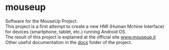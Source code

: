 # mouseup
Software for the MouseUp Project. <br>
This project is a first attempt to create a new HMI (Human Mchine Interface) for devices (smartphone, tablet, etc.) running Android OS. <br> 
The result of this project is explained at the official site www.mouseup.it <br>
Other useful documentation in the <a href="https://github.com/malafronte/mouseup/tree/master/docs">docs</a> folder of the project.

